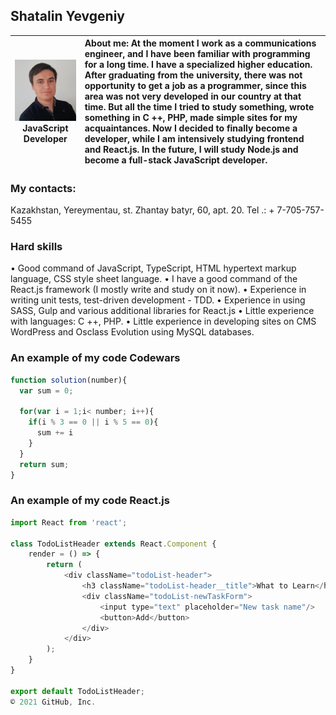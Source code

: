 ## Shatalin Yevgeniy ##

![](img/photo.jpg) JavaScript Developer| About me: At the moment I work as a communications engineer, and I have been familiar with programming for a long time. I have a specialized higher education. After graduating from the university, there was not opportunity to get a job as a programmer, since this area was not very developed in our country at that time. But all the time I tried to study something, wrote something in C ++, PHP, made simple sites for my acquaintances. Now I decided to finally become a developer, while I am intensively studying frontend and React.js. In the future, I will study Node.js and become a full-stack JavaScript developer.
:-:|:-

### My contacts:
Kazakhstan, Yereymentau, st. Zhantay batyr, 60, apt. 20. Tel .: + 7-705-757-5455

### Hard skills
• Good command of JavaScript, TypeScript, HTML hypertext markup language, CSS style sheet language.
• I have a good command of the React.js framework (I mostly write and study on it now).
• Experience in writing unit tests, test-driven development - TDD.
• Experience in using SASS, Gulp and various additional libraries for React.js
• Little experience with languages: C ++, PHP.
• Little experience in developing sites on CMS WordPress and Osclass Evolution using MySQL databases.

### An example of my code Codewars

```JavaScript
function solution(number){
  var sum = 0;

  for(var i = 1;i< number; i++){
    if(i % 3 == 0 || i % 5 == 0){
      sum += i
    }
  }
  return sum;
}
```

### An example of my code React.js

```JavaScript
import React from 'react';

class TodoListHeader extends React.Component {
    render = () => {
        return (
            <div className="todoList-header">
                <h3 className="todoList-header__title">What to Learn</h3>
                <div className="todoList-newTaskForm">
                    <input type="text" placeholder="New task name"/>
                    <button>Add</button>
                </div>
            </div>
        );
    }
}

export default TodoListHeader;
© 2021 GitHub, Inc.
```